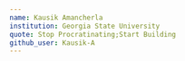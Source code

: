 ```yaml
---
name: Kausik Amancherla
institution: Georgia State University
quote: Stop Procratinating;Start Building
github_user: Kausik-A
---
```

